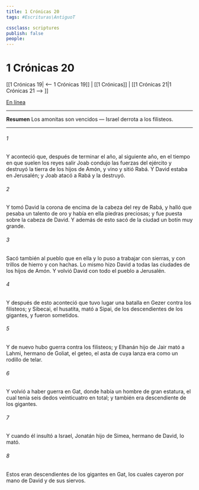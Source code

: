 ```yaml
---
title: 1 Crónicas 20
tags: #Escrituras\AntiguoT

cssclass: scriptures
publish: false
people:
---
```


# 1 Crónicas 20
[[1 Crónicas 19| <-- 1 Crónicas 19]] | [[1 Crónicas]] | [[1 Crónicas 21|1 Crónicas 21 --> ]]

[En línea](https://churchofjesuschrist.org/study/scriptures/ot/1-chr/20?lang=spa)

---
__Resumen__
Los amonitas son vencidos — Israel derrota a los filisteos.

---
###### 1 
Y aconteció que, después de terminar el año, al siguiente año, en el tiempo en que suelen los reyes salir  Joab condujo las fuerzas del ejército y destruyó la tierra de los hijos de Amón, y vino y sitió Rabá. Y David estaba en Jerusalén; y Joab atacó a Rabá y la destruyó.

###### 2 
Y tomó David la corona de encima de la cabeza del rey de Rabá, y halló que pesaba un talento de oro y había en ella piedras preciosas; y fue puesta sobre la cabeza de David. Y además de esto sacó de la ciudad un botín muy grande.

###### 3 
Sacó también al pueblo que  en ella y lo puso a trabajar con sierras, y con trillos de hierro y con hachas. Lo mismo hizo David a todas las ciudades de los hijos de Amón. Y volvió David con todo el pueblo a Jerusalén.

###### 4 
Y después de esto aconteció que tuvo lugar una batalla en Gezer contra los filisteos; y Sibecai, el husatita, mató a Sipai, de los descendientes de los gigantes, y fueron sometidos.

###### 5 
Y de nuevo hubo guerra contra los filisteos; y Elhanán hijo de Jair mató a Lahmi, hermano de Goliat, el geteo, el asta de cuya lanza era como un rodillo de telar.

###### 6 
Y volvió a haber guerra en Gat, donde había un hombre de gran estatura, el cual tenía seis dedos  veinticuatro en total; y también era descendiente de los gigantes.

###### 7 
Y cuando él insultó a Israel, Jonatán hijo de Simea, hermano de David, lo mató.

###### 8 
Estos eran descendientes de los gigantes en Gat, los cuales cayeron por mano de David y de sus siervos.


